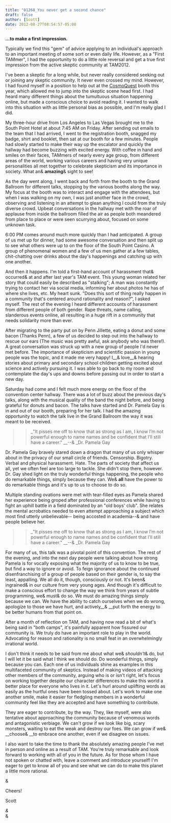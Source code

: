 ```yaml
---
title: "01268_You never get a second chance"
draft: false
author: [Scott]
date: 2012-08-27T08:54:57-05:00
---
```


__...to make a first impression.__

Typically we find this "gem" of advice applying to an individual's approach to an important meeting of some sort or even daily life. However, as a "First TAMmer", I had the opportunity to do a little role reversal and get a true first impression from the active skeptic community at TAM2012.

I've been a skeptic for a long while, but never really considered seeking out or joining any skeptic community. It never even crossed my mind. However, I had found myself in a position to help out at the [CosmoQuest](http://cosmoquest.org/) booth this year, which allowed me to jump into the skeptic scene head first. I had heard many different things about the tumultuous situation happening online, but made a conscious choice to avoid reading it. I wanted to walk into this situation with as little personal bias as possible, and I'm really glad I did.

My three-hour drive from Los Angeles to Las Vegas brought me to the South Point Hotel at about 7:45 AM on Friday. After sending out emails to the team that I had arrived, I went to the registration booth, snagged my badge, shirt and booklet, then sat at our booth for a few minutes. People had slowly started to make their way up the escalator and quickly the hallway had become buzzing with excited energy. With coffee in hand and smiles on their faces, TAMmers of nearly every age group, from different areas of the world, working various careers and having very unique personalities all met together to celebrate skepticism and its importance in society. What an& __amazing__& sight to see!



As the day went along, I went back and forth from the booth to the Grand Ballroom for different talks, stopping by the various booths along the way. My focus at the booth was to interact and engage with the attendees, but when I was walking on my own, I was just another face in the crowd, observing and listening in an attempt to glean anything I could from the truly diverse crowd. Upbeat conversations in the hallway met with the roar of applause from inside the ballroom filled the air as people both meandered from place to place or were seen scurrying about, focused on some unknown task.

6:00 PM comes around much more quickly than I had anticipated. A group of us met up for dinner, had some awesome conversation and then split up to see what others were up to on the floor of the South Point Casino. A group of phenomenal women and a few of us men gather at a few tables, chit-chatting over drinks about the day's happenings and catching up with one another.

And then it happens. I'm told a first-hand account of harassment that& occurred& at and after last year's TAM event. This young woman related her story that could easily be described as "stalking"; A man was constantly trying to contact her via social media, informing her about photos he has of where she lives, etc. My heart sunk. "Does this sort of thing really happen in a community that's centered around rationality and reason?", I asked myself. The rest of the evening I heard different accounts of harassment from different people of both gender. Rape threats, name calling, slanderous events online, all resulting in a huge rift in a community that needs solidarity more than ever.

After migrating to the party put on by Penn Jillette, eating a donut and some bacon (Thanks Penn), a few of us decided to step out into the hallway to rescue our ears (The music was pretty awful, ask anybody who was there!). A great conversation was struck up with a new group of people I'd never met before. The importance of skepticism and scientific passion in young people was the topic, and it made me very happy! I__& love__& hearing stories about primary and secondary school children getting excited about science and actively pursuing it. I was able to go back to my room and contemplate the day's ups and downs before passing out in order to start a new day.

Saturday had come and I felt much more energy on the floor of the convention center hallway. There was a lot of buzz about the previous day's talks, along with the musical quality of the band the night before, and being grateful for donuts and bacon. The talks have started and Dr. Pamela Gay is in and out of our booth, preparing for her talk. I had the amazing opportunity to watch the talk live in the Grand Ballroom the way it was meant to be received.
> > _"It pisses me off to know that as strong as I am, I know I’m not powerful enough to name names and be confident that I’ll still have a career."
> __--& _Dr. Pamela Gay


Dr. Pamela Gay bravely stared down a dragon that many of us only whisper about in the privacy of our small circle of friends. Censorship. Bigotry. Verbal and physical harassment. Hate. The parts of society that affect us all, yet we often feel are too large to tackle. She didn't stop there, however. Dr. Gay shed light on the truly wonderful things happening, the people who do remarkable things, simply because they can. We& __all__ have the power to do remarkable things and it's up to us to choose to do so.

Multiple standing ovations were met with tear-filled eyes as Pamela shared her experience being groped after professional conferences while having to fight an uphill battle in a field dominated by an "old boys' club". She relates the mental acrobatics needed to even attempt approaching a subject which most find utterly unbelievable-- being accosted in academia--& and have people believe her.
> > _"It pisses me off to know that as strong as I am, I know I’m not powerful enough to name names and be confident that I’ll still have a career."
> __--& _Dr. Pamela Gay


For many of us, this talk was a pivotal point of this convention. The rest of the evening, and into the next day people were talking about how strong Pamela is for vocally exposing what the majority of us to know to be true, but find a way to ignore or avoid. To feign ignorance about the continued disenfranchising of a group of people based on their gender is, to say the least, appalling. We all do it, though, consciously or not. It's been& ingrained& in our culture from very young ages. And though it's difficult to make a conscious effort to change the way we think from years of subtle programming, we& must& do so. We must do amazing things simply because we can. We have the ability to catch ourselves when we do wrong, apologize to those we have hurt, and actively__& __put forth the energy to be better humans from that point on.

After a month of reflection on TAM, and having now read a bit of what's being said in "both camps", it's painfully apparent how fissured our community is. We truly do have an important role to play in the world. Advocating for reason and rationality is no small feat in an overwhelmingly irrational world.

I don't think it needs to be said from me about what we& _shouldn't_& do, but I will let it be said what I think we should do. Do wonderful things, simply because you can. Each one of us individuals shine as examples in this multifaceted community of skeptics. Instead of making videos of attacking other members of the community, arguing who is or isn't right, let's focus on working together despite our character differences to make this world a better place for everyone who lives in it. Let's hurl around uplifting words as easily as the hurtful ones have been tossed about. Let's work to make one another smile, make it easier for fledgling members in a wonderful community feel like they are accepted and have something to contribute.

They are eager to contribute, by the way. They, like myself, were also tentative about approaching the community because of venomous words and antagonistic verbiage. We can't grow if we look like big, scary monsters, waiting to eat the weak and destroy our foes. We can grow if we& __choose& __to embrace one another, even if we disagree on issues.

I also want to take the time to thank the absolutely amazing people I've met in person and online as a result of TAM. You're truly remarkable and look forward to working with all of you in the future. As for those whom I have not spoken or chatted with, leave a comment and introduce yourself! I'm eager to get to know all of you and see what we can do to make this planet a little more rational.

& 

Cheers!

Scott

<address>& </address>& 